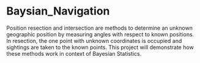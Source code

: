 # Baysian_Navigation
Position resection and intersection are methods to determine an unknown geographic position by measuring
angles with respect to known positions. In resection, the one point with unknown coordinates is occupied
and sightings are taken to the known points. This project will demonstrate how these methods work in
context of Bayesian Statistics.

